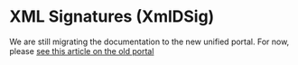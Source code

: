 ﻿# XML Signatures (XmlDSig)

We are still migrating the documentation to the new unified portal. For now, please
[see this article on the old portal](http://pki.lacunasoftware.com/Help/html/5f6d98da-2966-49cc-aab0-d23d37728372.htm)
